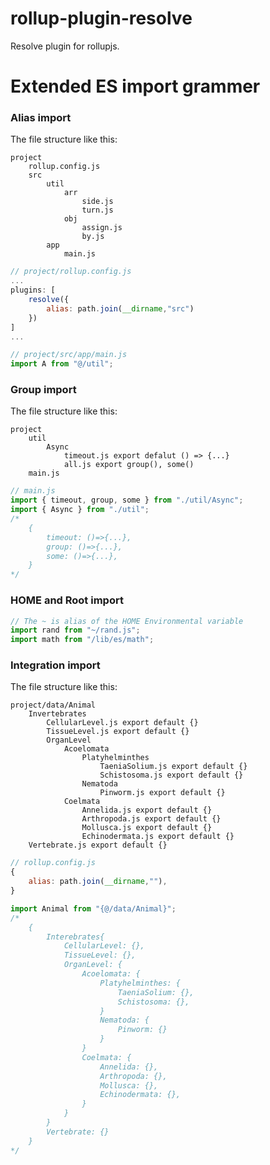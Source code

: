 # rollup-plugin-resolve
Resolve plugin for rollupjs.

# Extended ES import grammer

### Alias import

The file structure like this:

```
project
	rollup.config.js
	src
        util
            arr
                side.js
                turn.js
            obj
                assign.js
                by.js
		app
			main.js
```

```js
// project/rollup.config.js
...
plugins: [
    resolve({
        alias: path.join(__dirname,"src")
    })
]
...
```

```js
// project/src/app/main.js
import A from "@/util";
```

### Group import

The file structure like this:

```
project
	util
		Async
			timeout.js export defalut () => {...}
			all.js export group(), some()
	main.js
```

```js
// main.js
import { timeout, group, some } from "./util/Async";
import { Async } from "./util";
/*
	{
		timeout: ()=>{...},
		group: ()=>{...},
		some: ()=>{...},
	}
*/
```

### HOME and Root import

```js
// The ~ is alias of the HOME Environmental variable
import rand from "~/rand.js";
import math from "/lib/es/math";
```

### Integration import

The file structure like this:

```
project/data/Animal
	Invertebrates
		CellularLevel.js export default {}
		TissueLevel.js export default {}
		OrganLevel
			Acoelomata
				Platyhelminthes
					TaeniaSolium.js export default {}
					Schistosoma.js export default {}
				Nematoda
					Pinworm.js export default {}
			Coelmata
				Annelida.js export default {}
				Arthropoda.js export default {}
				Mollusca.js export default {}
				Echinodermata.js export default {}
	Vertebrate.js export default {}
```

```js
// rollup.config.js
{
	alias: path.join(__dirname,""),
}
```

```js
import Animal from "{@/data/Animal}";
/*
	{
		Interebrates{
			CellularLevel: {},
			TissueLevel: {},
			OrganLevel: {
				Acoelomata: {
					Platyhelminthes: {
						TaeniaSolium: {},
						Schistosoma: {},
					}
					Nematoda: {
						Pinworm: {}
					}
				}
				Coelmata: {
					Annelida: {},
					Arthropoda: {},
					Mollusca: {},
					Echinodermata: {},
				}
			}
		}
		Vertebrate: {}
	}
*/
```

